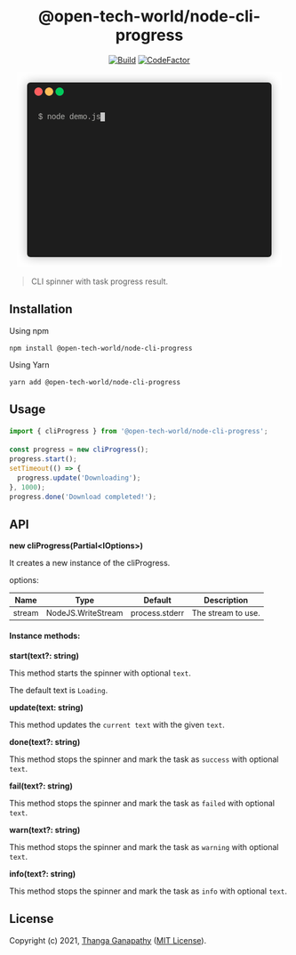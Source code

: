 <div align="center">

# @open-tech-world/node-cli-progress
[![Build](https://github.com/open-tech-world/node-cli-progress/actions/workflows/build.yml/badge.svg)](https://github.com/open-tech-world/node-cli-progress/actions/workflows/build.yml) [![CodeFactor](https://www.codefactor.io/repository/github/open-tech-world/node-cli-progress/badge)](https://www.codefactor.io/repository/github/open-tech-world/node-cli-progress)

![](demo.gif)

</div>

> CLI spinner with task progress result.

## Installation

Using npm

```shell
npm install @open-tech-world/node-cli-progress
```

Using Yarn

```shell
yarn add @open-tech-world/node-cli-progress
```

## Usage

```ts
import { cliProgress } from '@open-tech-world/node-cli-progress';

const progress = new cliProgress();
progress.start();
setTimeout(() => {
  progress.update('Downloading');
}, 1000);
progress.done('Download completed!');
```

## API

**new cliProgress(Partial\<IOptions\>)**

It creates a new instance of the cliProgress. 

options:

| Name | Type | Default | Description |
| ---- | ---- | ------- | ----------- |
| stream | NodeJS.WriteStream | process.stderr | The stream to use.


#### Instance methods:

**start(text?: string)**

This method starts the spinner with optional `text`.

The default text is `Loading`.

**update(text: string)**

This method updates the `current text` with the given `text`.

**done(text?: string)**

This method stops the spinner and mark the task as `success` with optional `text`.

**fail(text?: string)**

This method stops the spinner and mark the task as `failed` with optional `text`.

**warn(text?: string)**

This method stops the spinner and mark the task as `warning` with optional `text`.

**info(text?: string)**

This method stops the spinner and mark the task as `info` with optional `text`.

## License

Copyright (c) 2021, [Thanga Ganapathy](https://thanga-ganapathy.github.io) ([MIT License](./LICENSE)).
